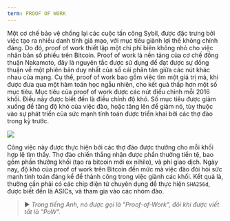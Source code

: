 ```yaml
---
term: PROOF OF WORK
---
```


Một cơ chế bảo vệ chống lại các cuộc tấn công Sybil, được đặc trưng bởi việc tạo ra nhiều danh tính giả mạo, với mục tiêu giành lợi thế không chính đáng. Do đó, proof of work thiết lập một chi phí biên không nhỏ cho việc nhân bản số phiếu trên Bitcoin. Proof of work là nền tảng của cơ chế đồng thuận Nakamoto, đây là nguyên tắc được sử dụng để đạt được sự đồng thuận về một phiên bản duy nhất của sổ cái phân tán giữa các nút khác nhau của mạng. Cụ thể, proof of work bao gồm việc tìm một giá trị mà, khi được đưa qua một hàm toán học ngẫu nhiên, cho kết quả thấp hơn một số mục tiêu. Mục tiêu của proof of work được các nút điều chỉnh mỗi 2016 khối. Điều này được biết đến là điều chỉnh độ khó. Số mục tiêu được giảm xuống để tăng độ khó của việc đào, hoặc tăng lên để giảm nó, tùy thuộc vào sự phát triển của sức mạnh tính toán được triển khai bởi các thợ đào trong kỳ trước.

![](../../dictionnaire/assets/34.png)

Công việc này được thực hiện bởi các thợ đào được thưởng cho mỗi khối hợp lệ tìm thấy. Thợ đào chiến thắng nhận được phần thưởng tiền tệ, bao gồm phần thưởng khối (tạo ra bitcoin mới ex nihilo), và phí giao dịch. Ngày nay, độ khó của proof of work trên Bitcoin đến mức mà việc đào đòi hỏi sức mạnh tính toán đáng kể để thành công trong việc giành các khối. Kết quả là, thường cần phải có các chip điện tử chuyên dụng để thực hiện `SHA256d`, được biết đến là ASICs, và tham gia vào các nhóm đào.

> ► *Trong tiếng Anh, nó được gọi là "Proof-of-Work", đôi khi được viết tắt là "PoW".*